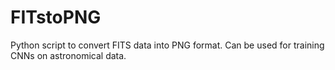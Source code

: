 # FITstoPNG

Python script to convert FITS data into PNG format. Can be used for training CNNs on astronomical data.
